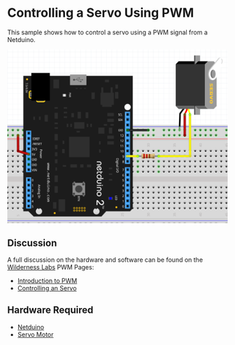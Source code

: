 # Controlling a Servo Using PWM

This sample shows how to control a servo using a PWM signal from a Netduino.

![Servo Connected to Netduino](ServoBreadboard.png)

## Discussion

A full discussion on the hardware and software can be found on the [Wilderness Labs](https://www.wildernesslabs.co/) PWM Pages:

* [Introduction to PWM](http://developer.wildernesslabs.co/Netduino/Input_Output/Digital/PWM/)
* [Controlling an Servo](http://developer.wildernesslabs.co/Netduino/Input_Output/Digital/PWM/ControllingAServo/)

## Hardware Required

* [Netduino](https://www.wildernesslabs.co/Netduino)
* [Servo Motor](https://www.sparkfun.com/categories/245)